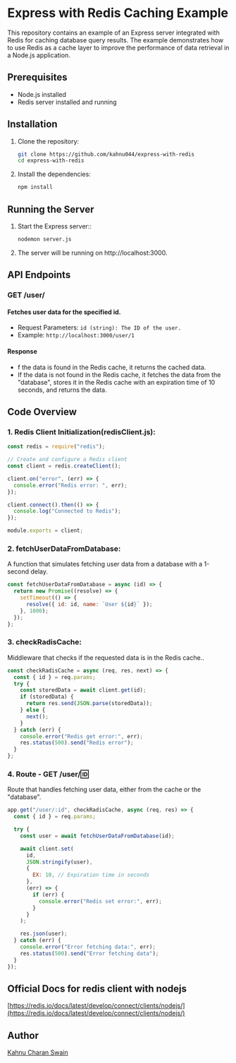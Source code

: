 # Express with Redis Caching Example

This repository contains an example of an Express server integrated with Redis for caching database query results. The example demonstrates how to use Redis as a cache layer to improve the performance of data retrieval in a Node.js application.

## Prerequisites

- Node.js installed
- Redis server installed and running

## Installation

1. Clone the repository:
   ```bash
   git clone https://github.com/kahnu044/express-with-redis
   cd express-with-redis
   ```
2. Install the dependencies:
   ```bash
   npm install
   ```

## Running the Server

1. Start the Express server::
   ```bash
   nodemon server.js
   ```
2. The server will be running on http://localhost:3000.

## API Endpoints

### GET /user/

#### Fetches user data for the specified id.

- Request Parameters: `id (string): The ID of the user.`
- Example: `http://localhost:3000/user/1`

#### Response

- f the data is found in the Redis cache, it returns the cached data.
- If the data is not found in the Redis cache, it fetches the data from the "database", stores it in the Redis cache with an expiration time of 10 seconds, and returns the data.

## Code Overview

### 1. Redis Client Initialization(redisClient.js):

```javascript
const redis = require("redis");

// Create and configure a Redis client
const client = redis.createClient();

client.on("error", (err) => {
  console.error("Redis error: ", err);
});

client.connect().then(() => {
  console.log("Connected to Redis");
});

module.exports = client;
```

### 2. fetchUserDataFromDatabase:

A function that simulates fetching user data from a database with a 1-second delay.

```javascript
const fetchUserDataFromDatabase = async (id) => {
  return new Promise((resolve) => {
    setTimeout(() => {
      resolve({ id: id, name: `User ${id}` });
    }, 1000);
  });
};
```

### 3. checkRadisCache:

Middleware that checks if the requested data is in the Redis cache..

```javascript
const checkRadisCache = async (req, res, next) => {
  const { id } = req.params;
  try {
    const storedData = await client.get(id);
    if (storedData) {
      return res.send(JSON.parse(storedData));
    } else {
      next();
    }
  } catch (err) {
    console.error("Redis get error:", err);
    res.status(500).send("Redis error");
  }
};
```

### 4. Route - GET /user/:id:

Route that handles fetching user data, either from the cache or the "database".

```javascript
app.get("/user/:id", checkRadisCache, async (req, res) => {
  const { id } = req.params;

  try {
    const user = await fetchUserDataFromDatabase(id);

    await client.set(
      id,
      JSON.stringify(user),
      {
        EX: 10, // Expiration time in seconds
      },
      (err) => {
        if (err) {
          console.error("Redis set error:", err);
        }
      }
    );

    res.json(user);
  } catch (err) {
    console.error("Error fetching data:", err);
    res.status(500).send("Error fetching data");
  }
});
```

## Official Docs for redis client with nodejs
[https://redis.io/docs/latest/develop/connect/clients/nodejs/](https://redis.io/docs/latest/develop/connect/clients/nodejs/)

## Author

[Kahnu Charan Swain](https://github.com/kahnu044)
